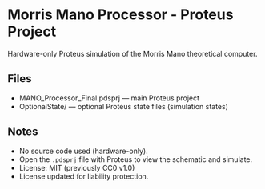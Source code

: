 # Morris Mano Processor - Proteus Project

Hardware-only Proteus simulation of the Morris Mano theoretical computer.

## Files
- MANO_Processor_Final.pdsprj — main Proteus project
- OptionalState/ — optional Proteus state files (simulation states)

## Notes
- No source code used (hardware-only).
- Open the `.pdsprj` file with Proteus to view the schematic and simulate.
- License: MIT (previously CC0 v1.0)
- License updated for liability protection.
